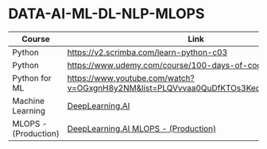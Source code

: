 # DATA-AI-ML-DL-NLP-MLOPS

| Course | Link |
| --- | --- |
| Python | https://v2.scrimba.com/learn-python-c03|
| Python | https://www.udemy.com/course/100-days-of-code/ |
|Python for ML | https://www.youtube.com/watch?v=OGxgnH8y2NM&list=PLQVvvaa0QuDfKTOs3Keq_kaG2P55YRn5v |
| Machine Learning | [DeepLearning.AI](https://www.coursera.org/specializations/machine-learning-introduction) |
|  MLOPS - (Production) | [DeepLearning.AI MLOPS - (Production)](https://www.coursera.org/learn/introduction-to-machine-learning-in-production) |
